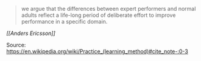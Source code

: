 > we argue that the differences between expert performers and normal adults reflect a life-long period of deliberate effort to improve performance in a specific domain.

*[[Anders Ericsson]]*

Source: https://en.wikipedia.org/wiki/Practice_(learning_method)#cite_note-:0-3